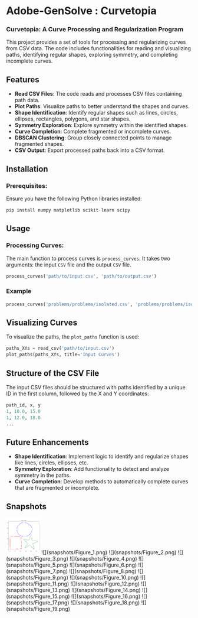 # Adobe-GenSolve : Curvetopia 
### Curvetopia: A Curve Processing and Regularization Program
This project provides a set of tools for processing and regularizing curves from CSV data. The code includes functionalities for reading and visualizing paths, identifying regular shapes, exploring symmetry, and completing incomplete curves.

## Features
- **Read CSV Files**: The code reads and processes CSV files containing path data.
- **Plot Paths**: Visualize paths to better understand the shapes and curves.
- **Shape Identification**: Identify regular shapes such as lines, circles, ellipses, rectangles, polygons, and star shapes.
- **Symmetry Exploration**: Explore symmetry within the identified shapes.
- **Curve Completion**: Complete fragmented or incomplete curves.
- **DBSCAN Clustering**: Group closely connected points to manage fragmented shapes.
- **CSV Output**: Export processed paths back into a CSV format.

## Installation
### Prerequisites:
Ensure you have the following Python libraries installed:
```python
pip install numpy matplotlib scikit-learn scipy
```

## Usage
### Processing Curves:
The main function to process curves is `process_curves`. It takes two arguments: the input `CSV` file and the output `CSV` file.
```python
process_curves('path/to/input.csv', 'path/to/output.csv')
```

### Example
```python
process_curves('problems/problems/isolated.csv', 'problems/problems/isolated_sol.csv')
```

## Visualizing Curves
To visualize the paths, the `plot_paths` function is used:
```python
paths_XYs = read_csv('path/to/input.csv')
plot_paths(paths_XYs, title='Input Curves')
```

## Structure of the CSV File
The input CSV files should be structured with paths identified by a unique ID in the first column, followed by the X and Y coordinates:
```python
path_id, x, y
1, 10.0, 15.0
1, 12.0, 18.0
...
```

## Future Enhancements
- **Shape Identification**: Implement logic to identify and regularize shapes like lines, circles, ellipses, etc.
- **Symmetry Exploration**: Add functionality to detect and analyze symmetry in the paths.
- **Curve Completion**: Develop methods to automatically complete curves that are fragmented or incomplete.

## Snapshots 
<img src="snapshots/Figure_1.png" height="100">
![](snapshots/Figure_1.png)
![](snapshots/Figure_2.png)
![](snapshots/Figure_3.png)
![](snapshots/Figure_4.png)
![](snapshots/Figure_5.png)
![](snapshots/Figure_6.png)
![](snapshots/Figure_7.png)
![](snapshots/Figure_8.png)
![](snapshots/Figure_9.png)
![](snapshots/Figure_10.png)
![](snapshots/Figure_11.png)
![](snapshots/Figure_12.png)
![](snapshots/Figure_13.png)
![](snapshots/Figure_14.png)
![](snapshots/Figure_15.png)
![](snapshots/Figure_16.png)
![](snapshots/Figure_17.png)
![](snapshots/Figure_18.png)
![](snapshots/Figure_19.png)